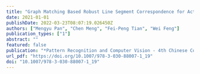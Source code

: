 ```yaml
---
title: "Graph Matching Based Robust Line Segment Correspondence for Active Camera Relocalization (PRCV 2021, 2021)"
date: 2021-01-01
publishDate: 2022-03-23T08:07:19.026450Z
authors: ["Mengyu Pan", "Chen Meng", "Fei-Peng Tian", "Wei Feng"]
publication_types: ["1"]
abstract: ""
featured: false
publication: "*Pattern Recognition and Computer Vision - 4th Chinese Conference, PRCV 2021, Beijing, China, October 29 - November 1, 2021, Proceedings, Part II*"
url_pdf: "https://doi.org/10.1007/978-3-030-88007-1_19"
doi: "10.1007/978-3-030-88007-1_19"
---
```



